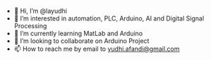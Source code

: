 - 👋 Hi, I’m @layudhi
- 👀 I’m interested in automation, PLC, Arduino, AI and Digital Signal Processing
- 🌱 I’m currently learning MatLab and Arduino
- 💞️ I’m looking to collaborate on Arduino Project
- 📫 How to reach me by email to yudhi.afandi@gmail.com

<!---
layudhi/layudhi is a ✨ special ✨ repository because its `README.md` (this file) appears on your GitHub profile.
You can click the Preview link to take a look at your changes.
--->
